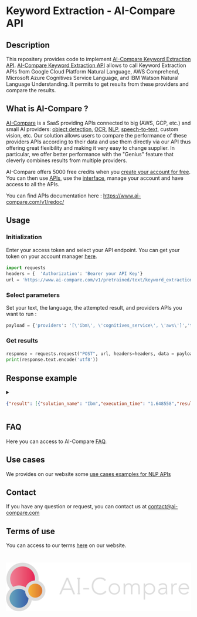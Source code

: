 # Keyword Extraction - AI-Compare API
## Description
This repositery provides code to implement [AI-Compare Keyword Extraction API](https://www.ai-compare.com/text_apis/keyword_extraction/). [AI-Compare Keyword Extraction API](https://www.ai-compare.com/text_apis/keyword_extraction/) allows to call Keyword Extraction APIs from Google Cloud Platform Natural Language, AWS Comprehend, Microsoft Azure Cognitives Service Language, and IBM Watson Natural Language Understanding. It permits to get results from these providers and compare the results.

## What is AI-Compare ?
[AI-Compare](https://www.ai-compare.com/) is a SaaS providing APIs connected to big (AWS, GCP, etc.) and small AI providers: [object detection](https://www.ai-compare.com/vision_apis/object_detection), [OCR](https://www.ai-compare.com/vision_apis/ocr), [NLP](https://www.ai-compare.com/text_apis/sentiment_analysis/), [speech-to-text](https://www.ai-compare.com/audio_apis/speech_recognition), custom vision, etc. Our solution allows users to compare the performance of these providers APIs according to their data and use them directly via our API thus offering great flexibility and making it very easy to change supplier. In particular, we offer better performance with the "Genius" feature that cleverly combines results from multiple providers.

AI-Compare offers 5000 free credits when you [create your account for free](https://www.ai-compare.com/accounts/login/?next=/my_apis). You can then use [APIs](https://www.ai-compare.com/v1/redoc/), use the [interface](https://www.ai-compare.com/my_apis), manage your account and have access to all the APIs.

You can find APIs documentation here : https://www.ai-compare.com/v1/redoc/

## Usage
### Initialization
Enter your access token and select your API endpoint. You can get your token on your account manager [here](https://www.ai-compare.com/accounts/login/?next=/my_apis/my_account).
```python
import requests
headers = {  'Authorization': 'Bearer your API Key'}
url = 'https://www.ai-compare.com/v1/pretrained/text/keyword_extraction'
```
### Select parameters 
Set your text, the language, the attempted result, and providers APIs you want to run :
```python
payload = {'providers': '[\'ibm\', \'cognitives_service\', \'aws\']','text':'I am angry today', 'keywords_to_find': 'neutral','language': 'en-US'}
```
### Get results
```python
response = requests.request("POST", url, headers=headers, data = payload, files = files)
print(response.text.encode('utf8'))
```

## Response example
<details>
<summary>

```json
{"result": [{"solution_name": "Ibm","execution_time": "1.648558","result": {"text": "The score of a document's sentiment indicates the overall emotion of a document. The magnitude of a document's sentiment indicates how much emotional content is present within the document, and this value is often proportional to the length of the document.","keywords": ["score of a document","much emotional content","magnitude of a document","overall emotion of a document","sentiment","value","document","length of the document"],"importances": [0.972786,0.763659,0.702109,0.68792,0.668512,0.569036,0.566432,0.301408]},"api_response": {"usage": {"text_units": 1,"text_characters": 257,"features": 1},"language": "en","keywords": [{"text": "score of a document","sentiment": {"score": -0.694655,"label": "negative"},"relevance": 0.972786,"emotion": {"sadness": 0.052462,"joy": 0.437899,"fear": 0.142496,"disgust": 0.00665,"anger": 0.152501},"count": 1},
```

</summary>

```


{
  "result": [
    {
      "solution_name": "Ibm",
      "execution_time": "1.648558",
      "result": {
        "text": "The score of a document's sentiment indicates the overall emotion of a document. The magnitude of a document's sentiment indicates how much emotional content is present within the document, and this value is often proportional to the length of the document.",
        "keywords": [
          "score of a document",
          "much emotional content",
          "magnitude of a document",
          "overall emotion of a document",
          "sentiment",
          "value",
          "document",
          "length of the document"
        ],
        "importances": [
          0.972786,
          0.763659,
          0.702109,
          0.68792,
          0.668512,
          0.569036,
          0.566432,
          0.301408
        ]
      },
      "api_response": {
        "usage": {
          "text_units": 1,
          "text_characters": 257,
          "features": 1
        },
        "language": "en",
        "keywords": [
          {
            "text": "score of a document",
            "sentiment": {
              "score": -0.694655,
              "label": "negative"
            },
            "relevance": 0.972786,
            "emotion": {
              "sadness": 0.052462,
              "joy": 0.437899,
              "fear": 0.142496,
              "disgust": 0.00665,
              "anger": 0.152501
            },
            "count": 1
          },
          {
            "text": "much emotional content",
            "sentiment": {
              "score": 0.393384,
              "label": "positive"
            },
            "relevance": 0.763659,
            "emotion": {
              "sadness": 0.051703,
              "joy": 0.42684,
              "fear": 0.037096,
              "disgust": 0.004724,
              "anger": 0.069528
            },
            "count": 1
          },
          {
            "text": "magnitude of a document",
            "sentiment": {
              "score": 0.393384,
              "label": "positive"
            },
            "relevance": 0.702109,
            "emotion": {
              "sadness": 0.051703,
              "joy": 0.42684,
              "fear": 0.037096,
              "disgust": 0.004724,
              "anger": 0.069528
            },
            "count": 1
          },
          {
            "text": "overall emotion of a document",
            "sentiment": {
              "score": -0.694655,
              "label": "negative"
            },
            "relevance": 0.68792,
            "emotion": {
              "sadness": 0.052462,
              "joy": 0.437899,
              "fear": 0.142496,
              "disgust": 0.00665,
              "anger": 0.152501
            },
            "count": 1
          },
          {
            "text": "sentiment",
            "sentiment": {
              "score": -0.38908,
              "mixed": "1",
              "label": "negative"
            },
            "relevance": 0.668512,
            "emotion": {
              "sadness": 0.045589,
              "joy": 0.531764,
              "fear": 0.053137,
              "disgust": 0.003094,
              "anger": 0.087609
            },
            "count": 2
          },
          {
            "text": "value",
            "sentiment": {
              "score": 0.393384,
              "label": "positive"
            },
            "relevance": 0.569036,
            "emotion": {
              "sadness": 0.051703,
              "joy": 0.42684,
              "fear": 0.037096,
              "disgust": 0.004724,
              "anger": 0.069528
            },
            "count": 1
          },
          {
            "text": "document",
            "sentiment": {
              "score": 0.393384,
              "label": "positive"
            },
            "relevance": 0.566432,
            "emotion": {
              "sadness": 0.045589,
              "joy": 0.531764,
              "fear": 0.053137,
              "disgust": 0.003094,
              "anger": 0.087609
            },
            "count": 1
          },
          {
            "text": "length of the document",
            "sentiment": {
              "score": 0.393384,
              "label": "positive"
            },
            "relevance": 0.301408,
            "emotion": {
              "sadness": 0.051703,
              "joy": 0.42684,
              "fear": 0.037096,
              "disgust": 0.004724,
              "anger": 0.069528
            },
            "count": 1
          }
        ]
      },
      "found_keywords": 1
    },
    {
      "solution_name": "Microsoft Azure",
      "execution_time": "0.345353",
      "result": {
        "text": "The score of a document's sentiment indicates the overall emotion of a document. The magnitude of a document's sentiment indicates how much emotional content is present within the document, and this value is often proportional to the length of the document.",
        "keywords": [
          "The score",
          "The magnitude",
          "document's sentiment indicates the overall emotion",
          "much emotional content is present within the document",
          "this value is often proportional to the length"
        ],
        "importances": [
          null,
          null,
          null,
          null,
          null
        ]
      },
      "api_response": {
        "documents": [
          {
            "id": "1",
            "keyPhrases": [
              "The score",
              "The magnitude",
              "document's sentiment indicates the overall emotion",
              "much emotional content is present within the document",
              "this value is often proportional to the length"
            ]
          }
        ],
        "errors": []
      },
      "found_keywords": 0
    },
    {
      "solution_name": "Amazon Web Services",
      "execution_time": "0.333118",
      "result": {
        "text": "The score of a document's sentiment indicates the overall emotion of a document. The magnitude of a document's sentiment indicates how much emotional content is present within the document, and this value is often proportional to the length of the document.",
        "keywords": [
          "The score",
          "a document's sentiment",
          "the overall emotion",
          "a document",
          "The magnitude",
          "a document's sentiment",
          "emotional content",
          "the document",
          "this value",
          "the length",
          "the document"
        ],
        "importances": [
          0.9999992847442627,
          0.9999998807907104,
          0.9999999403953552,
          1,
          0.9999998211860657,
          0.9999992251396179,
          0.9995884895324707,
          1,
          0.999997615814209,
          1,
          0.9999987483024597
        ]
      },
      "api_response": {
        "KeyPhrases": [
          {
            "Score": 0.9999992847442627,
            "Text": "The score",
            "BeginOffset": 0,
            "EndOffset": 9
          },
          {
            "Score": 0.9999998807907104,
            "Text": "a document's sentiment",
            "BeginOffset": 13,
            "EndOffset": 35
          },
          {
            "Score": 0.9999999403953552,
            "Text": "the overall emotion",
            "BeginOffset": 46,
            "EndOffset": 65
          },
          {
            "Score": 1,
            "Text": "a document",
            "BeginOffset": 69,
            "EndOffset": 79
          },
          {
            "Score": 0.9999998211860657,
            "Text": "The magnitude",
            "BeginOffset": 81,
            "EndOffset": 94
          },
          {
            "Score": 0.9999992251396179,
            "Text": "a document's sentiment",
            "BeginOffset": 98,
            "EndOffset": 120
          },
          {
            "Score": 0.9995884895324707,
            "Text": "emotional content",
            "BeginOffset": 140,
            "EndOffset": 157
          },
          {
            "Score": 1,
            "Text": "the document",
            "BeginOffset": 176,
            "EndOffset": 188
          },
          {
            "Score": 0.999997615814209,
            "Text": "this value",
            "BeginOffset": 194,
            "EndOffset": 204
          },
          {
            "Score": 1,
            "Text": "the length",
            "BeginOffset": 230,
            "EndOffset": 240
          },
          {
            "Score": 0.9999987483024597,
            "Text": "the document",
            "BeginOffset": 244,
            "EndOffset": 256
          }
        ],
        "ResponseMetadata": {
          "RequestId": "03d4d457-3b63-4c18-9156-dc800a34dd42",
          "HTTPStatusCode": 200,
          "HTTPHeaders": {
            "x-amzn-requestid": "03d4d457-3b63-4c18-9156-dc800a34dd42",
            "content-type": "application/x-amz-json-1.1",
            "content-length": "916",
            "date": "Tue, 10 Mar 2020 08:58:37 GMT"
          },
          "RetryAttempts": 0
        }
      },
      "found_keywords": 0
    }
  ]
}


```

</details>

## FAQ
Here you can access to AI-Compare [FAQ](https://www.ai-compare.com/faq/).

## Use cases
We provides on our website some [use cases examples for NLP APIs](https://www.ai-compare.com/use_cases_nlp/)

## Contact
If you have any question or request, you can contact us at contact@ai-compare.com

## Terms of use
You can access to our terms [here](https://www.ai-compare.com/terms/) on our website.

#
![Screenshot](Ai-compare_new.png)
